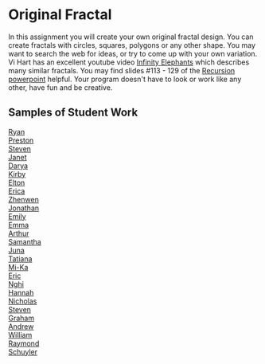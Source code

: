 Original Fractal
===============

In this assignment you will create your own original fractal design. You can create  fractals with circles, squares, polygons or any other shape. You may want to search the web for ideas, or try to come up with your own variation. Vi Hart has an excellent youtube video [Infinity Elephants](https://www.youtube.com/watch?v=DK5Z709J2eo) which describes many similar fractals. You may find slides #113 - 129 of the [Recursion powerpoint](https://drive.google.com/open?id=0Bz2ZkT6qWPYTdFNMNkthaG15X1k) helpful. Your program doesn't have to look or work like any other, have fun and be creative.

Samples of Student Work
-----------------------
[Ryan](https://avath.github.io/OriginalFractal/)   
[Preston](https://prestonttt.github.io/OriginalFractal/)   
[Steven](https://stliu8.github.io/OriginalFractal/)   
[Janet](https://birded.github.io/OriginalFractal/)   
[Darya](https://darya-ver.github.io/OriginalFractal/)   
[Kirby](https://krbyktl.github.io/OriginalFractal/)   
[Elton](https://elel123.github.io/OriginalFractal/)   
[Erica](https://ericamalia.github.io/OriginalFractal/)   
[Zhenwen](https://1337elitehacker.github.io/OriginalFractal/)   
[Jonathan](https://jonathanchu33.github.io/OriginalFractal/)   
[Emily](https://emilyhasramen.github.io/OriginalFractal/)   
[Emma](https://emmackenzie.github.io/OriginalFractal/)   
[Arthur](https://arzhang.github.io/OriginalFractal/)   
[Samantha](https://sammirustia.github.io/OriginalFractal/)   
[Juna](https://juan-hernandez7.github.io/OriginalFractal/)   
[Tatiana](https://sonotatiana.github.io/OriginalFractal/)   
[Mi-Ka](https://mikamarciales.github.io/OriginalFractal/)   
[Eric](https://ersun1224.github.io/OriginalFractal/)   
[Nghi](https://nagirokudo.github.io/OriginalFractal/)   
[Hannah](https://hadecastro.github.io/OriginalFractal/)   
[Nicholas](https://niguan.github.io/OriginalFractal/)   
[Steven](https://sjkchang.github.io/OriginalFractal/)   
[Graham](https://grahamkeeton.github.io/OriginalFractal/)   
[Andrew](https://andrewmai123.github.io/OriginalFractal/)   
[William](https://williammai.github.io/OriginalFractal/)   
[Raymond](https://ngoraymond.github.io/OriginalFractal/)  
[Schuyler](https://skschur1.github.io/OriginalFractal/)   

 

